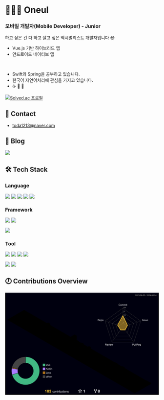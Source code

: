 # 👨🏻‍💻 Oneul
### 모바일 개발자(Mobile Developer) - Junior
하고 싶은 건 다 하고 살고 싶은 맥시멀리스트 개발자입니다 😎

- Vue.js 기반 하이브리드 앱
- 안드로이드 네이티브 앱
<br/>

- Swift와 Spring을 공부하고 있습니다.
- 한국어 자연어처리에 관심을 가지고 있습니다.
- ☕ 📖 🎸


[![Solved.ac
프로필](http://mazassumnida.wtf/api/v2/generate_badge?boj=bbtfly98)](https://solved.ac/bbtfly98)

## 📧 Contact
- toda1213@naver.com

## 📝 Blog
[<img src="https://img.shields.io/badge/Velog-20C997?style=for-the-badge&logo=Velog&logoColor=white">](https://velog.io/@oneul1213)

## 🛠️ Tech Stack
### Language
<img src="https://img.shields.io/badge/Kotlin-7F52FF?style=for-the-badge&logo=Kotlin&logoColor=white"> <img src="https://img.shields.io/badge/TypeScript-3178C6?style=for-the-badge&logo=TypeScript&logoColor=white"> <img src="https://img.shields.io/badge/JavaScript-F7DF1E?style=for-the-badge&logo=JavaScript&logoColor=white"> <img src="https://img.shields.io/badge/Java-FF7800?style=for-the-badge&logo=OpenJdk&logoColor=white"> <img src="https://img.shields.io/badge/Python-3776AB?style=for-the-badge&logo=Python&logoColor=white">

### Framework
<img src="https://img.shields.io/badge/Vue.js-4FC08D?style=for-the-badge&logo=Vue.js&logoColor=white"> <img src="https://img.shields.io/badge/Android-3DDC84?style=for-the-badge&logo=Android&logoColor=white">

<img src="https://img.shields.io/badge/Spring Boot-6DB33F?style=for-the-badge&logo=Spring Boot&logoColor=white">

### Tool
<img src="https://img.shields.io/badge/Android Studio-3DDC84?style=for-the-badge&logo=Android Studio&logoColor=white"> <img src="https://img.shields.io/badge/VS Code-007ACC?style=for-the-badge&logo=Visual Studio Code&logoColor=white"> <img src="https://img.shields.io/badge/Git-F05032?style=for-the-badge&logo=Git&logoColor=white"> <img src="https://img.shields.io/badge/DBeaver-382923?style=for-the-badge&logo=DBeaver&logoColor=white">

<img src="https://img.shields.io/badge/Intellij-000000?style=for-the-badge&logo=IntelliJ IDEA&logoColor=white"> <img src="https://img.shields.io/badge/Github-181717?style=for-the-badge&logo=Github&logoColor=white">

## 🕖 Contributions Overview
![](./profile-3d-contrib/profile-night-rainbow.svg)
